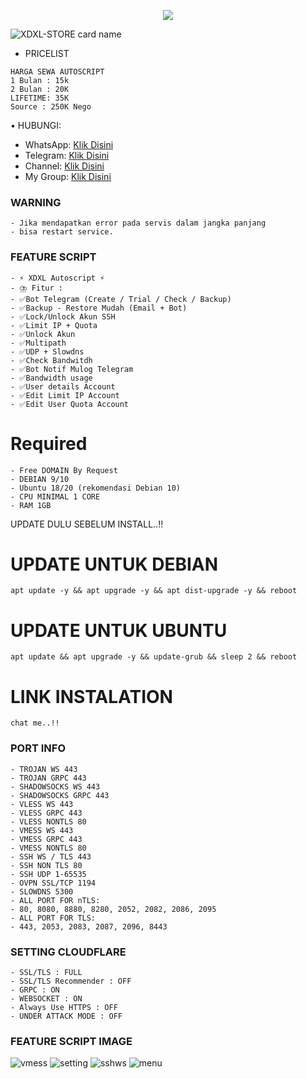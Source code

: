 <p align="center">  
  <img src="https://readme-typing-svg.herokuapp.com?color=%2336BCF7&center=true&vCenter=true&lines=Welcome%20To%20My%20Github" />  
</p>

![XDXL-STORE card name](https://cardivo.vercel.app/api?name=XDXL-STORE&description=Hi,%20everyone!%20and%20Nice%20to%20meet%20you%20%F0%9F%91%8B&image=https://github.com/pusoxx/ver3/raw/main/1686655025212.png?v=4&backgroundColor=%23ecf0f1&telegram=/&github=xdxlVPN&pattern=leaf&colorPattern=%23eaeaea)
- PRICELIST
```
HARGA SEWA AUTOSCRIPT 
1 Bulan : 15k
2 Bulan : 20K
LIFETIME: 35K
Source : 250K Nego
```
• HUBUNGI:
- WhatsApp: [Klik Disini](https://wa.me/6285935195701)
- Telegram: [Klik Disini](https://t.me/xdxl_store)
- Channel: [Klik Disini](https://t.me/xdxl_vpn)
- My Group: [Klik Disini](https://xdxl_grup)

### WARNING
```
- Jika mendapatkan error pada servis dalam jangka panjang
- bisa restart service.
```

### FEATURE SCRIPT
```
- ⚡ XDXL Autoscript ⚡
- ⛈️ Fitur :
- ✅Bot Telegram (Create / Trial / Check / Backup)
- ✅Backup - Restore Mudah (Email + Bot)
- ✅Lock/Unlock Akun SSH
- ✅Limit IP + Quota
- ✅Unlock Akun
- ✅Multipath
- ✅UDP + Slowdns
- ✅Check Bandwitdh
- ✅Bot Notif Mulog Telegram
- ✅Bandwidth usage
- ✅User details Account
- ✅Edit Limit IP Account
- ✅Edit User Quota Account
```

# Required
```
- Free DOMAIN By Request
- DEBIAN 9/10
- Ubuntu 18/20 (rekomendasi Debian 10) 
- CPU MINIMAL 1 CORE
- RAM 1GB
```

UPDATE DULU SEBELUM INSTALL..!! 

# UPDATE UNTUK DEBIAN
```
apt update -y && apt upgrade -y && apt dist-upgrade -y && reboot
```
# UPDATE UNTUK UBUNTU
```
apt update && apt upgrade -y && update-grub && sleep 2 && reboot
```
# LINK INSTALATION
```
chat me..!!
```

### PORT INFO
```
- TROJAN WS 443
- TROJAN GRPC 443
- SHADOWSOCKS WS 443
- SHADOWSOCKS GRPC 443
- VLESS WS 443
- VLESS GRPC 443
- VLESS NONTLS 80
- VMESS WS 443
- VMESS GRPC 443
- VMESS NONTLS 80
- SSH WS / TLS 443
- SSH NON TLS 80
- SSH UDP 1-65535
- OVPN SSL/TCP 1194
- SLOWDNS 5300
- ALL PORT FOR nTLS:
- 80, 8080, 8880, 8280, 2052, 2082, 2086, 2095
- ALL PORT FOR TLS:
- 443, 2053, 2083, 2087, 2096, 8443
```

### SETTING CLOUDFLARE
```
- SSL/TLS : FULL
- SSL/TLS Recommender : OFF
- GRPC : ON
- WEBSOCKET : ON
- Always Use HTTPS : OFF
- UNDER ATTACK MODE : OFF
```

### FEATURE SCRIPT IMAGE
![vmess](https://github.com/zhets/project/raw/main/images/vmess.jpg)
![setting](https://github.com/zhets/project/raw/main/images/settingg.jpg)
![sshws](https://github.com/zhets/project/raw/main/images/sshws.jpg)
![menu](https://github.com/zhets/project/raw/main/images/menuu.jpg)
